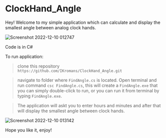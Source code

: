 # ClockHand_Angle

Hey! Welcome to my simple application which can calculate and display the smallest angle between analog clock hands.

![Screenshot 2022-12-10 012747](https://user-images.githubusercontent.com/66387211/206811521-9ced97e2-f15d-48db-904c-0250d2229218.jpg)

Code is in C#

To run application:

> clone this repository `https://github.com/IKromans/ClockHand_Angle.git`

> navigate to folder where `FindAngle.cs` is located. Open terminal and run command `csc FindAngle.cs`, this will create a `FindAngle.exe` that you can simply double-click to run, or you can run it from terminal by typing `FindAngle.exe`.

> The application will askt you to enter hours and minutes and after that will display the smallest angle between clock hands.

![Screenshot 2022-12-10 013142](https://user-images.githubusercontent.com/66387211/206812050-31c43b26-6e82-48ae-8206-5aca8f719d42.jpg)

Hope you like it, enjoy!
